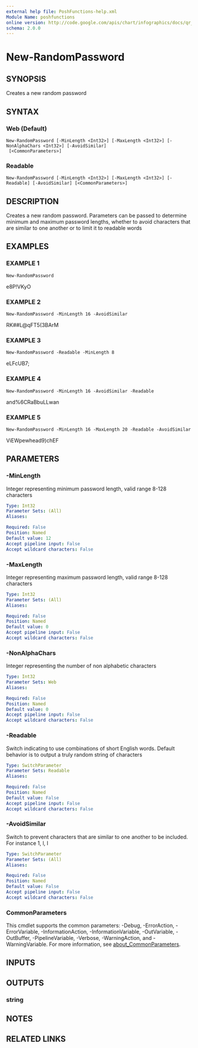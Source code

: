 ```yaml
---
external help file: PoshFunctions-help.xml
Module Name: poshfunctions
online version: http://code.google.com/apis/chart/infographics/docs/qr_codes.html
schema: 2.0.0
---
```


# New-RandomPassword

## SYNOPSIS
Creates a new random password

## SYNTAX

### Web (Default)
```
New-RandomPassword [-MinLength <Int32>] [-MaxLength <Int32>] [-NonAlphaChars <Int32>] [-AvoidSimilar]
 [<CommonParameters>]
```

### Readable
```
New-RandomPassword [-MinLength <Int32>] [-MaxLength <Int32>] [-Readable] [-AvoidSimilar] [<CommonParameters>]
```

## DESCRIPTION
Creates a new random password.
Parameters can be passed to determine minimum and maximum password lengths, whether to avoid characters that are similar to one another or to limit it to readable words

## EXAMPLES

### EXAMPLE 1
```
New-RandomPassword
```

e8P!VKyO

### EXAMPLE 2
```
New-RandomPassword -MinLength 16 -AvoidSimilar
```

RK##L@qFT5(3BArM

### EXAMPLE 3
```
New-RandomPassword -Readable -MinLength 8
```

eLFcUB7;

### EXAMPLE 4
```
New-RandomPassword -MinLength 16 -AvoidSimilar -Readable
```

and%6CRaBbuLLwan

### EXAMPLE 5
```
New-RandomPassword -MinLength 16 -MaxLength 20 -Readable -AvoidSimilar
```

ViEWpewhead9)chEF

## PARAMETERS

### -MinLength
Integer representing minimum password length, valid range 8-128 characters

```yaml
Type: Int32
Parameter Sets: (All)
Aliases:

Required: False
Position: Named
Default value: 12
Accept pipeline input: False
Accept wildcard characters: False
```

### -MaxLength
Integer representing maximum password length, valid range 8-128 characters

```yaml
Type: Int32
Parameter Sets: (All)
Aliases:

Required: False
Position: Named
Default value: 0
Accept pipeline input: False
Accept wildcard characters: False
```

### -NonAlphaChars
Integer representing the number of non alphabetic characters

```yaml
Type: Int32
Parameter Sets: Web
Aliases:

Required: False
Position: Named
Default value: 0
Accept pipeline input: False
Accept wildcard characters: False
```

### -Readable
Switch indicating to use combinations of short English words.
Default behavior is to output a truly random string of characters

```yaml
Type: SwitchParameter
Parameter Sets: Readable
Aliases:

Required: False
Position: Named
Default value: False
Accept pipeline input: False
Accept wildcard characters: False
```

### -AvoidSimilar
Switch to prevent characters that are similar to one another to be included.
For instance 1, l, I

```yaml
Type: SwitchParameter
Parameter Sets: (All)
Aliases:

Required: False
Position: Named
Default value: False
Accept pipeline input: False
Accept wildcard characters: False
```

### CommonParameters
This cmdlet supports the common parameters: -Debug, -ErrorAction, -ErrorVariable, -InformationAction, -InformationVariable, -OutVariable, -OutBuffer, -PipelineVariable, -Verbose, -WarningAction, and -WarningVariable. For more information, see [about_CommonParameters](http://go.microsoft.com/fwlink/?LinkID=113216).

## INPUTS

## OUTPUTS

### string
## NOTES

## RELATED LINKS

